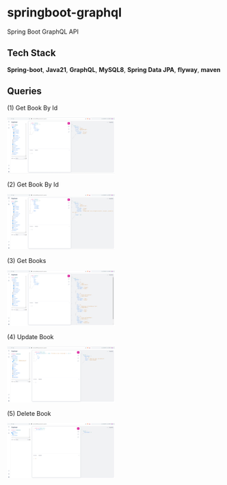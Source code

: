 # springboot-graphql
Spring Boot GraphQL API

## Tech Stack

**Spring-boot**, **Java21**, **GraphQL**, **MySQL8**, **Spring Data JPA**, **flyway**, **maven**

## Queries

(1) Get Book By Id

<img src="assets/getBook.png" alt="getBook" style="max-width: 50%; height: auto;">

(2) Get Book By Id

<img src="assets/getBook1.png" alt="getBook" style="max-width: 50%; height: auto;">

(3) Get Books

<img src="assets/getBooks.png" alt="getBooks" style="max-width: 50%; height: auto;">

(4) Update Book

<img src="assets/updateBook.png" alt="updateBook" style="max-width: 50%; height: auto;">

(5) Delete Book

<img src="assets/deleteBook.png" alt="deleteBook" style="max-width: 50%; height: auto;">
